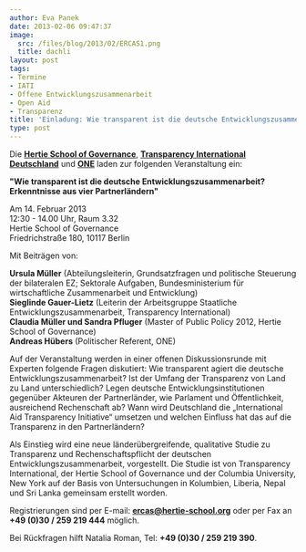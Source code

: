 ```yaml
---
author: Eva Panek
date: 2013-02-06 09:47:37
image:
  src: /files/blog/2013/02/ERCAS1.png
  title: dachli
layout: post
tags:
- Termine
- IATI
- Offene Entwicklungszusammenarbeit
- Open Aid
- Transparenz
title: 'Einladung: Wie transparent ist die deutsche Entwicklungszusammenarbeit?'
type: post
---
```


Die **[Hertie School of Governance](http://www.hertie-school.org)**, **[Transparency International Deutschland](http://www.transparency.de/)** und **[ONE](http://www.one.org/de/)** laden zur folgenden Veranstaltung ein:

**"Wie transparent ist die deutsche Entwicklungszusammenarbeit? Erkenntnisse aus vier Partnerländern"**

Am 14. Februar 2013  
12:30 - 14.00 Uhr, Raum 3.32  
Hertie School of Governance  
Friedrichstraße 180, 10117 Berlin

Mit Beiträgen von:

**Ursula Müller** (Abteilungsleiterin, Grundsatzfragen und politische Steuerung der bilateralen EZ; Sektorale Aufgaben, Bundesministerium für wirtschaftliche Zusammenarbeit und Entwicklung)  
**Sieglinde Gauer-Lietz** (Leiterin der Arbeitsgruppe Staatliche Entwicklungszusammenarbeit, Transparency International)  
**Claudia Müller und Sandra Pfluger** (Master of Public Policy 2012, Hertie School of Governance)  
**Andreas Hübers** (Politischer Referent, ONE)

Auf der Veranstaltung werden in einer offenen Diskussionsrunde mit Experten folgende Fragen diskutiert: Wie transparent agiert die deutsche Entwicklungszusammenarbeit? Ist der Umfang der Transparenz von Land zu Land unterschiedlich? Legen deutsche Entwicklungsinstitutionen gegenüber Akteuren der Partnerländer, wie Parlament und Öffentlichkeit, ausreichend Rechenschaft ab? Wann wird Deutschland die „International Aid Transparency Initiative“ umsetzen und welchen Einfluss hat das auf die Transparenz in den Partnerländern? 

Als Einstieg wird eine neue länderübergreifende, qualitative Studie zu Transparenz und Rechenschaftspflicht der deutschen Entwicklungszusammenarbeit, vorgestellt. Die Studie ist von Transparency International, der Hertie School of Governance und der Columbia University, New York auf der Basis von Untersuchungen in Kolumbien, Liberia, Nepal und Sri Lanka gemeinsam erstellt worden.

Registrierungen sind per E-mail: **[ercas@hertie-school.org](mailto:ercas@hertie-school.org)** oder per Fax an **+49 (0)30 / 259 219 444** möglich.

Bei Rückfragen hilft Natalia Roman, Tel: **+49 (0)30 / 259 219 390**.